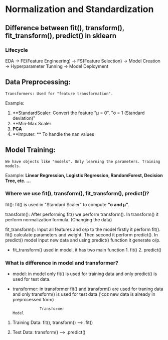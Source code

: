 # Normalization and Standardization 

## Difference between fit(), transform(), fit_transform(), predict() in sklearn

### Lifecycle

EDA -> FE(Feature Engineering) -> FS(Feature Selection) -> Model Creation -> Hyperparameter Tunning -> Model Deployment                          
               

## Data Preprocessing:
    Transformers: Used for "feature transformation".
    
Example: 
1. **StandardScaler: Convert the feature "μ = 0", "σ = 1 (Standard deviation)" 
2. **Min-Max Scaler
3. **PCA**
4. **Imputer: ** To handle the nan values



## Model Training:
    We have objects like "models". Only learning the parameters. Training models.
    
Example:
**Linear Regression, Logistic Regression, RandomForest, Decision Tree, etc. ...**

### Where we use fit(), transform(), fit_transform(), predict()?

fit(): fit() is used in "Standard Scaler" to compute **"σ and μ"**. 

transform(): After performing fit() we perform transform(). In transform() it perform normalization formula. (Changing the data)

fit_transform():
    Input all features and o/p to the model firstly it perform fit(). fit() calculate parameters and weight. Then second it perform predict(). In predict() model input new data and using predict() function it generate o/p. 

* fit_transform() used in model, it has two main function 1. fit() 2. predict()

### What is difference in model and transformer?
* model: in model only fit() is used for training data and only predict() is used for test data.

* transformer: in transformer fit() and transform() are used for traning data and only transform() is used for test data.('coz new data is already in preprocessed form)



                  Transformer                                                                 Model

1. Training Data: fit(), transform()                                     -->                 .fit()

2. Test Data:     transform()                                            -->                 .predict()
